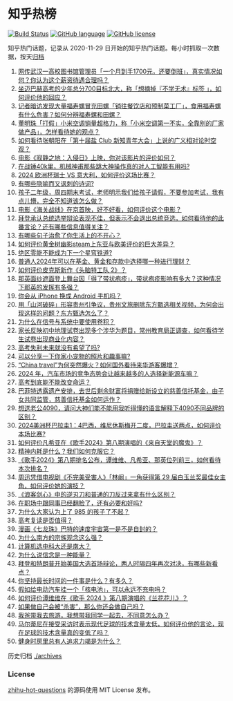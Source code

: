 # 知乎热榜
[![Build Status](https://github.com/ToWeLong/zhihu-hot-questions/workflows/CI/badge.svg)](https://github.com/ToWeLong/zhihu-hot-questions/actions)
[![GitHub language](https://img.shields.io/badge/language-golang-orange.svg)](https://golang.org/)
[![GitHub license](https://img.shields.io/github/license/ToWeLong/zhihu-hot-questions)](https://github.com/ToWeLong/zhihu-hot-questions/blob/main/LICENSE)

知乎热门话题，记录从 2020-11-29 日开始的知乎热门话题。每小时抓取一次数据，按天[归档](./archives)

<!-- BEGIN -->

1. [网传武汉一高校图书馆管理员「一个月到手1700元，还要倒班」，真实情况如何？你认为这个薪资待遇合理吗？](https://www.zhihu.com/question/660183351)
1. [坐迈巴赫高考的少年总分700目标北大，称「想摘掉『不学无术』标签 」，如何评价他的回应？](https://www.zhihu.com/question/659949475)
1. [记者暗访发现大量福寿螺冒充田螺「销往餐饮店和预制菜工厂」，食用福寿螺有什么危害？如何分辨福寿螺和田螺？](https://www.zhihu.com/question/660180885)
1. [董明珠「打假」小米空调销量超格力，称「小米空调第一不实，全靠别的厂家做产品」，怎样看待她的观点？](https://www.zhihu.com/question/660250601)
1. [如何看待张朝阳在「第十届盐 Club 新知青年大会」上说的广义相对论时空观？](https://www.zhihu.com/question/660259122)
1. [电影《寂静之地：入侵日》上映，你对该影片的评价如何？](https://www.zhihu.com/question/660162706)
1. [在战锤40k里，机械神甫那些跳大神操作真的对人工智能有用吗?](https://www.zhihu.com/question/659215909)
1. [2024 欧洲杯瑞士 VS 意大利，如何评价这场比赛？](https://www.zhihu.com/question/660056549)
1. [有哪些隐喻而又讽刺的诗词?](https://www.zhihu.com/question/660055624)
1. [孩子二年级，周四期末考试，老师明示我们给孩子请假，不要参加考试，我有点儿懵，完全不知道该怎么做？](https://www.zhihu.com/question/659863322)
1. [电影《海关战线》在京首映，好不好看，如何评价这个电影？](https://www.zhihu.com/question/660110065)
1. [拜登承认总统选举辩论表现不佳，但表示不会退出总统竞选，如何看待他的此番言论？还有哪些信息值得关注？](https://www.zhihu.com/question/660259081)
1. [有哪些句子治愈了你生活上的不开心？](https://www.zhihu.com/question/660057332)
1. [如何评价黄金树幽影steam上东亚与欧美评价的巨大差异？](https://www.zhihu.com/question/659952448)
1. [绝区零能不能成为下一个星穹铁道?](https://www.zhihu.com/question/659485322)
1. [普通人2024年可以在基金、黄金和存款中选择哪一种进行理财？](https://www.zhihu.com/question/658147150)
1. [如何评价皮克斯新作《头脑特工队 2》？](https://www.zhihu.com/question/659516935)
1. [那英面纱遮面登上舞台因「得了带状疱疹」，带状疱疹影响有多大？这种情况下那英的发挥有多强？](https://www.zhihu.com/question/660244568)
1. [你会从 iPhone 换成 Android 手机吗？](https://www.zhihu.com/question/652018528)
1. [用「山河破碎」形容贵州引争议‍，贵州文旅删除东方甄选相关视频，为何会出现这样的问题？东方甄选怎么了？](https://www.zhihu.com/question/660244409)
1. [为什么在信号与系统中要使用卷积？](https://www.zhihu.com/question/660159367)
1. [家长反映初中地理试卷出现多个涉华为题目，常州教育局正调查，如何看待学生试卷出现商业化内容？](https://www.zhihu.com/question/660147159)
1. [高考失利未来就没有希望了吗?](https://www.zhihu.com/question/659653770)
1. [可以分享一下你家小宠物的照片和趣事嘛?](https://www.zhihu.com/question/607105489)
1. [“China travel”为何突然爆火？如何国外看待来华游客爆增？](https://www.zhihu.com/question/659585744)
1. [2024 年，汽车市场的竞争态势会让越来越多的人选择新能源车嘛？](https://www.zhihu.com/question/660246461)
1. [高考到底能不能改变命运？](https://www.zhihu.com/question/660076867)
1. [巴菲特透露遗产安排，去世后剩余财富将捐赠给新设立的慈善信托基金，由子女共同监管，慈善信托基金如何运作？](https://www.zhihu.com/question/660247020)
1. [想送老公4090，请问大神们能不能用我听得懂的语言解释下4090不同品牌的区别？](https://www.zhihu.com/question/652729281)
1. [2024美洲杯巴拉圭1：4巴西，维尼休斯梅开二度，巴拉圭送两点，如何评价本场比赛?](https://www.zhihu.com/question/660250406)
1. [如何评价凡希亚在《歌手2024》第八期演唱的《来自天堂的魔鬼》？](https://www.zhihu.com/question/660210595)
1. [精神内耗是什么？我们如何克服它？](https://www.zhihu.com/question/656656153)
1. [《歌手2024》第八期排名公布，谭维维、凡希亚、那英位列前三，如何看待本次排名？](https://www.zhihu.com/question/660215023)
1. [周迅凭借电视剧《不完美受害人》「林阚」一角获得第 29 届白玉兰奖最佳女主角，如何评价她的演技？](https://www.zhihu.com/question/660212148)
1. [《浪客剑心》中的逆刃刀和普通的刀反过来拿有什么区别？](https://www.zhihu.com/question/33722455)
1. [在职场中跟同事已经翻脸了，还有必要和好吗?](https://www.zhihu.com/question/659718260)
1. [为什么大家认为上了 985 的孩子了不起？](https://www.zhihu.com/question/654939134)
1. [高考复读是否值得？](https://www.zhihu.com/question/660122995)
1. [漫画《七龙珠》巴特的速度宇宙第一是不是自封的？](https://www.zhihu.com/question/653721762)
1. [为什么南方的宗族观念这么强？](https://www.zhihu.com/question/330542822)
1. [计算机选中科大还是南大？](https://www.zhihu.com/question/660065278)
1. [为什么说信念是一种能量？](https://www.zhihu.com/question/657233148)
1. [拜登和特朗普开始美国大选首场辩论，两人时隔四年再次对决，有哪些新看点？](https://www.zhihu.com/question/660153290)
1. [你坚持最长时间的一件事是什么？有多久？](https://www.zhihu.com/question/659900501)
1. [假如给电动汽车挂一个「核电池」，可以永远不充电吗？](https://www.zhihu.com/question/660158838)
1. [如何评价谭维维在《歌手 2024 》第八期演唱的《兰花花儿》？](https://www.zhihu.com/question/660214085)
1. [如果做自己会被“杀害”，那么你还会做自己吗？](https://www.zhihu.com/question/522636753)
1. [我爸带我去旅游，我想带我同学一起去，不同意怎么办？](https://www.zhihu.com/question/660111791)
1. [马尔蒂尼在接受采访时表示现代足球的技术含量太低，如何评价他的言论，现在足球的技术含量真的变低了吗？](https://www.zhihu.com/question/660218121)
1. [健身时房里总有人追求力竭是为什么？](https://www.zhihu.com/question/659815771)

<!-- END -->

历史归档 [./archives](./archives)


### License
[zhihu-hot-questions](https://github.com/towelong/zhihu-hot-questions) 的源码使用 MIT License 发布。